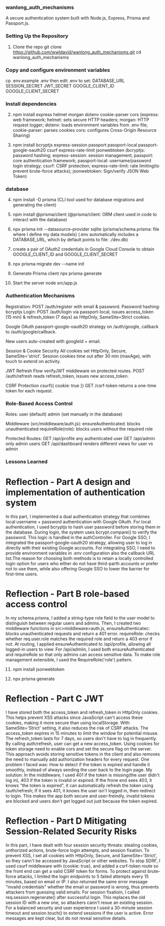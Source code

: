### wanlong_auth_mechanisms

A secure authentication system built with Node.js, Express, Prisma and Passport.js.

### Setting Up the Repository

1. Clone the repo
   git clone https://github.com/wwldavid/wanlong_auth_mechanisms.git
   cd wanlong_auth_mechanisms

### Copy and configure environment variables

cp .env.example .env
then edit .env to set:
DATABASE_URL
SESSION_SECRET
JWT_SECRET
GOOGLE_CLIENT_ID
GOOGLE_CLIENT_SECRET

### Install dependencies

2. npm install express helmet morgan dotenv cookie-parser cors
   (express: web framework;
   helmet: sets secure HTTP headers;
   morgan: HTTP request logger;
   dotenv: loads environment variables from .env file;
   cookie-parser: parses cookies
   cors: configures Cross-Origin Resource Sharing)

3. npm install bcryptjs express-session passport passport-local passport-google-oauth20 csurf express-rate-limit jsonwebtoken
   (bcryptjs: password hashing;
   express-session: session management;
   passport: core authentication framework;
   passport-local: username/password login strategy;
   csurf: CSRF protection;
   express-rate-limit: rate limiting(to prevent brute-force attacks);
   jsonwebtoken: Sign/verify JSON Web Token)

### database

4. npm install -D prisma
   (CLI tool used for database migrations and generating the client)

5. npm install @prisma/client
   (@prisma/client: ORM client used in code to interact with the database)

6. npx prisma init --datasource-provider sqlite
   (prisma/schema.prisma: file where I define my data models)
   (.env automatically includes a DATABASE_URL, which by default points to file: ./dev.db)

7. create a pair of OAuth2 credentials in Google Cloud Console to obtain GOOGLE_CLIENT_ID and GOOGLE_CLIENT_SECRET

8. npx prisma migrate dev --name init

9. Generate Prisma client
   npx prisma generate

10. Start the server
    node src/app.js

### Authentication Mechanisms

Registration: POST /auth/register with email & password.
Password hashing: bcryptjs
Login: POST /auth/login via passport-local, issues access_token (15 min) & refresh_token (7 days) as HttpOnly, SameSite=Strict cookies.

Google OAuth
passport-google-oauth20 strategy on /auth/google, callback to /auth/google/callback.

New users auto-created with googleId + email.

Session & Cookie Security
All cookies set HttpOnly, Secure, SameSite='strict'.
Session cookies time out after 30 min (maxAge), with touch to extend on activity.

JWT Refresh Flow
verifyJWT middleware on protected routes.
POST /auth/refresh reads refresh_token, issues new access_token.

CSRF Protection csurf({ cookie: true })
GET /csrf-token returns a one-time token for each request.

### Role-Based Access Control

Roles:
user (default)
admin (set manually in the database)

Middleware (src/middleware/auth.js):
ensureAuthenticated: blocks unauthenticated
requireRole(role): blocks users without the required role

Protected Routes:
GET /api/profile any authenticated user
GET /api/admin only admin users
GET /api/dashboard renders different views for user vs admin

### Lessons Learned

# Reflection - Part A design and implementation of authentication system

In this part, I implemented a dual authentication strategy that combines local username + password authentication with Google OAuth. For local authentication, I used bcryptjs to hash user password before storing them in the database. During login, the system uses bcrypt.compare() to verify the password. This logic is handled in the authController. For Google SSO, I integrated the passport-google-oauth20 strategy, allowing user to log in directly with their existing Google accounts. For integrating SSO, I need to provide environment variables in .env configuration also the callback URL list.The reason for choosing both methods is to retain a locally controlled login option for users who either do not have third-parth accounts or prefer not to use them, while also offering Google SSO to lower the barrier for first-time users.

# Reflection - Part B role-based access control

In my schema.prisma, I added a string-type role field to the user model to distinguish between regular users and admins. Then, I created two middleware functions in src>middleware>auth.js, ensureAuthenticatec: blocks unauthenticated requests and return a 401 error. requireRole: checks whether req.user.role matches the required role and return a 403 error if not.
At routing, I applied ensureAuthenticated to /api/profile, allowing all logged-in users to view. For /api/admiin, I used both ensureAuthenticated and requireRole so that only admins can access sensitive data. To make role management extensible, I used the RequireRole('role') pattern.

11. npm install jsonwebtoken

12. npx prisma generate

# Reflection - Part C JWT

I have stored both the access_token and refresh_token in HttpOnly cookies. This helps prevent XSS attacks since JavaScript can't access these cookies, making it more secure than using localStorage. With SameSite='Strict' setting, it also reduces the risk of CSRF attacks.
The access_token expires in 15 minutes to limit the window for potential misuse. The refresh_token lasts for 7 days, so users don't have to log in frequently. By calling auth/refresh, user can get a new access_token. Using cookies for token storage need to enable cors and set the secure flag on the server. This approach avoids storing sensitive tokens in the client and also removes the need to manually add authorization headers for every request.
One problem I faced was: How to detect if the token is expired and handle it smoothly, instead of always sending the user back to the login page. My solution: In the middleware, I used 401 if the token is missing(the user didn't log in), 403 if the token is invalid or expired. If the frone end sees 403, it knows "the token is expired", it can automatically refresh the token using /auth/refresh; If it sees 401, it knows the user isn't logged in, then redirect to login. This makes the app both secure and user-freindly, invalid tokens are blocked and users don't get logged out just because the token expired.

# Reflection - Part D Mitigating Session-Related Security Risks

In this part, I have dealt with four session security threats: stealing cookies, unthorized actions, brute-force login attempts, and session fixation.
To prevent XSS, I set all cookies with HttpOnly, Secure, and SameSite='Strict', so they cann't be accessed by JavaScript or other websites.
To stop SDRF, I used csurf middleware with {cookie: true}, and added a csrf-token route so the front end can get a valid CSRF token for forms.
To protect against brute-force attacks, I limited the login endpoints to 5 failed attempts every 15 minutes, based on email or IP. I also returned the same error message "invalid credentials" whether the email or password is wrong, thus prevents attackers from guessing valid emails.
For session fixatioin, I called req.session.regenerate() after successful login. This replaces the old session ID with a new one, so attackers cann't resue an existing session.
For a balanced security and user experience I used a 30-minute session timeout and session.touch() to extend sessions if the user is active. Error messages are kept clear, but do not reveal sensitive details.
